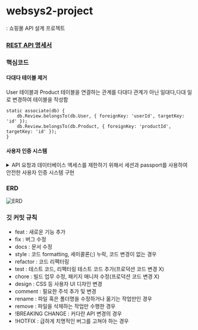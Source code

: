 # websys2-project
: 쇼핑몰 API 설계 프로젝트

### [REST API 명세서](https://documenter.getpostman.com/view/24114901/2s93sc4YLZ)

### 핵심코드

#### 다대다 테이블 제거

User 테이블과 Product 테이블을 연결하는 관계를 다대다 관계가 아닌 일대다,다대 일로 변경하여 테이블을 작성함

    static associate(db) {
        db.Review.belongsTo(db.User, { foreignKey: 'userId', targetKey: 'id' });
        db.Review.belongsTo(db.Product, { foreignKey: 'productId', targetKey: 'id' });
    }



#### 사용자 인증 시스템
<details>
<summary>API 요청과 데이터베이스 액세스를 제한하기 위해서 세션과 passport를 사용하여 안전한 사용자 인증 시스템 구현</summary>
<div markdown="1">
    
passport를 모듈화하여 사용중
const passport = require('passport');
const local = require('./local');
const kakao = require('./kakao');
const User = require('../models/user');

module.exports = () => {
  passport.serializeUser((user, done) => {
    done(null, user.id);
  });

  passport.deserializeUser((id, done) => {
    User.findOne({
      where: { id }
    })
    .then(user => done(null, user))
    .catch(err => done(err));
  });

  local();
  kakao();
};


</div>
</details>



### ERD

![ERD](https://github.com/max990624/websys2-project/assets/39523433/5bc03a96-d00d-4139-9365-653b66037773)


### 깃 커밋 규칙

- feat : 새로운 기능 추가
- fix : 버그 수정
- docs : 문서 수정
- style : 코드 formatting, 세미콜론(;) 누락, 코드 변경이 없는 경우
- refactor : 코드 리팩터링
- test : 테스트 코드, 리팩터링 테스트 코드 추가(프로덕션 코드 변경 X)
- chore : 빌드 업무 수정, 패키지 매니저 수정(프로덕션 코드 변경 X)
- design : CSS 등 사용자 UI 디자인 변경
- comment : 필요한 주석 추가 및 변경
- rename : 파일 혹은 폴더명을 수정하거나 옮기는 작업만인 경우
- remove : 파일을 삭제하는 작업만 수행한 경우
- !BREAKING CHANGE : 커다란 API 변경의 경우
- !HOTFIX : 급하게 치명적인 버그를 고쳐야 하는 경우
